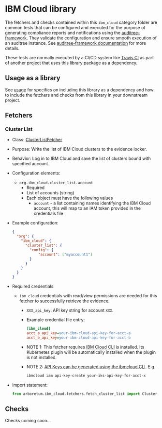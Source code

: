# IBM Cloud library

The fetchers and checks contained within this `ibm_cloud` category folder are
common tests that can be configured and executed for the purpose of generating
compliance reports and notifications using the [auditree-framework](https://github.com/ComplianceAsCode/auditree-framework).  They
validate the configuration and ensure smooth execution of an auditree instance.
See [auditree-framework documentation](https://complianceascode.github.io/auditree-framework/)
for more details.

These tests are normally executed by a CI/CD system like
[Travis CI](https://travis-ci.com/) as part of another project that uses this
library package as a dependency.

## Usage as a library

See [usage][usage] for specifics on including this library as a dependency and
how to include the fetchers and checks from this library in your downstream project.

## Fetchers

### Cluster List

* Class: [ClusterListFetcher][fetch-cluster-list]
* Purpose: Write the list of IBM Cloud clusters to the evidence locker.
* Behavior: Log in to IBM Cloud and save the list of clusters bound with specified account.
* Configuration elements:
  * `org.ibm_cloud.cluster_list.account`
    * Required
    * List of accounts (string) 
    * Each object must have the following values
      * `account` - a list containing names identifying the IBM Cloud account, this will map to an IAM token provided in the credentials file
* Example configuration:

  ```json
  {
    "org": {
      "ibm_cloud": {
        "cluster_list": {
          "config": {
              "account": ["myaccount1"]
          }
        }
      }
    }
  }
  ```

* Required credentials:
  * `ibm_cloud` credentials with read/view permissions are needed for this fetcher to successfully retrieve the evidence.
    * `XXX_api_key`: API key string for account `XXX`.
    * Example credential file entry:

      ```ini
      [ibm_cloud]
      acct_a_api_key=your-ibm-cloud-api-key-for-acct-a
      acct_b_api_key=your-ibm-cloud-api-key-for-acct-b
      ```

    * NOTE 1: This fetcher requires [IBM Cloud CLI][ibm-cloud-cli] is installed. Its Kubernetes plugin will be automatically installed when the plugin is not installed.
    * NOTE 2: [API Keys can be generated using the ibmcloud CLI][ic-api-key-create]. E.g.

        ```sh
        ibmcloud iam api-key-create your-iks-api-key-for-acct-x
        ```

* Import statement:

   ```python
   from arboretum.ibm_cloud.fetchers.fetch_cluster_list import ClusterListFetcher
   ```

## Checks

Checks coming soon...

[usage]: https://github.com/ComplianceAsCode/auditree-arboretum#usage
[ic-api-key-create]: https://cloud.ibm.com/docs/cli/reference/ibmcloud?topic=cloud-cli-ibmcloud_commands_iam#ibmcloud_iam_api_key_create
[fetch-cluster-list]: https://github.com/ComplianceAsCode/auditree-arboretum/blob/main/arboretum/ibm_cloud/fetchers/fetch_cluster_list.py
[ibm-cloud-cli]: https://cloud.ibm.com/docs/cli